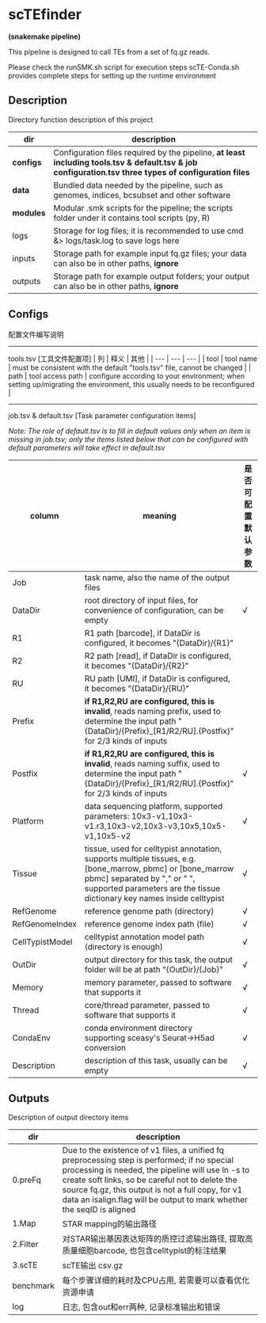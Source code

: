 # scTEfinder 
__(snakemake pipeline)__

This pipeline is designed to call TEs from a set of fq.gz reads.

Please check the runSMK.sh script for execution steps
scTE-Conda.sh provides complete steps for setting up the runtime environment

## Description

Directory function description of this project

| dir | description |
| --- | --- |
| __configs__ | Configuration files required by the pipeline, __at least including tools.tsv & default.tsv & job configuration.tsv three types of configuration files__ |
| __data__ | Bundled data needed by the pipeline, such as genomes, indices, bcsubset and other software |
| __modules__ | Modular .smk scripts for the pipeline; the scripts folder under it contains tool scripts (py, R) | 
| logs | Storage for log files; it is recommended to use cmd &> logs/task.log to save logs here |
| inputs | Storage path for example input fq.gz files; your data can also be in other paths, __ignore__ |
| outputs | Storage path for example output folders; your output can also be in other paths, __ignore__ |

## Configs

配置文件编写说明

---

tools.tsv [工具文件配置项]
| 列 | 释义 | 其他 |
| --- | --- | --- |
| tool | tool name | must be consistent with the default "tools.tsv" file, cannot be changed |
| path | tool access path | configure according to your environment; when setting up/migrating the environment, this usually needs to be reconfigured |

---

job.tsv & default.tsv [Task parameter configuration items]

_Note: The role of default.tsv is to fill in default values only when an item is missing in job.tsv; only the items listed below that can be configured with default parameters will take effect in default.tsv_

| column | meaning | 是否可配置默认参数 |
| --- | --- | --- |
| Job | task name, also the name of the output files |  |
| DataDir | root directory of input files, for convenience of configuration, can be empty | √ |
| R1 | R1 path [barcode], if DataDir is configured, it becomes "{DataDir}/{R1}"	 |  |
| R2 | R2 path [read], if DataDir is configured, it becomes "{DataDir}/{R2}" |  |
| RU | RU path [UMI], if DataDir is configured, it becomes "{DataDir}/{RU}" |  |
| Prefix | __if R1,R2,RU are configured, this is invalid__, reads naming prefix, used to determine the input path "{DataDir}/{Prefix}_[R1/R2/RU].{Postfix}" for 2/3 kinds of inputs |  |
| Postfix | __if R1,R2,RU are configured, this is invalid__, reads naming suffix, used to determine the input path "{DataDir}/{Prefix}_[R1/R2/RU].{Postfix}" for 2/3 kinds of inputs | √ |
| Platform | data sequencing platform, supported parameters: 10x3-v1,10x3-v1.r3,10x3-v2,10x3-v3,10x5,10x5-v1,10x5-v2 | √ |
| Tissue | tissue, used for celltypist annotation, supports multiple tissues, e.g. [bone_marrow, pbmc] or [bone_marrow pbmc] separated by "," or " ", supported parameters are the tissue dictionary key names inside celltypist | √ |
| RefGenome | reference genome path (directory) | √ |
| RefGenomeIndex | reference genome index path (file) | √ |
| CellTypistModel | celltypist annotation model path (directory is enough) | √ |
| OutDir | output directory for this task, the output folder will be at path "{OutDir}/{Job}" | √ |
| Memory | memory parameter, passed to software that supports it | √ |
| Thread | core/thread parameter, passed to software that supports it | √ |
| CondaEnv | conda environment directory supporting sceasy's Seurat->H5ad conversion | √ |
| Description | description of this task, usually can be empty | √ |


## Outputs

Description of output directory items

| dir | description |
| --- | --- |
| 0.preFq | Due to the existence of v1 files, a unified fq preprocessing step is performed; if no special processing is needed, the pipeline will use ln -s to create soft links, so be careful not to delete the source fq.gz, this output is not a full copy, for v1 data an isalign.flag will be output to mark whether the seqID is aligned |
| 1.Map | STAR mapping的输出路径 |
| 2.Filter | 对STAR输出基因表达矩阵的质控过滤输出路径, 提取高质量细胞barcode, 也包含celltypist的标注结果 |
| 3.scTE | scTE输出 csv.gz |
| benchmark | 每个步骤详细的耗时及CPU占用, 若需要可以查看优化资源申请 |
| log | 日志, 包含out和err两种, 记录标准输出和错误 |


